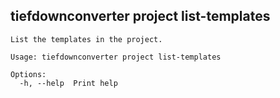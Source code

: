 ## tiefdownconverter project list-templates

```
List the templates in the project.

Usage: tiefdownconverter project list-templates

Options:
  -h, --help  Print help
```

